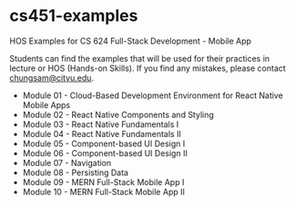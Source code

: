 # cs451-examples
HOS Examples for CS 624 Full-Stack Development - Mobile App

Students can find the examples that will be used for their practices in lecture or HOS (Hands-on Skills).
If you find any mistakes, please contact chungsam@cityu.edu.

* Module 01 - Cloud-Based Development Environment for React Native Mobile Apps  
* Module 02 - React Native Components and Styling 
* Module 03 - React Native Fundamentals I
* Module 04 - React Native Fundamentals II
* Module 05 - Component-based UI Design I 
* Module 06 - Component-based UI Design II
* Module 07 - Navigation  
* Module 08 - Persisting Data 
* Module 09 - MERN Full-Stack Mobile App I 
* Module 10 - MERN Full-Stack Mobile App II 
